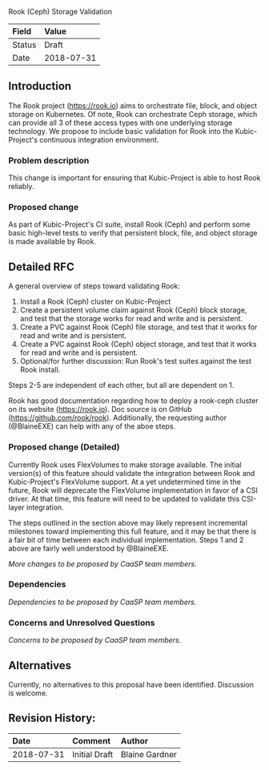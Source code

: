  Rook (Ceph) Storage Validation

| Field  | Value      |
|:-------|:-----------|
| Status | Draft      |
| Date   | 2018-07-31 |

## Introduction

The Rook project (https://rook.io) aims to orchestrate file, block, and object
storage on Kubernetes. Of note, Rook can orchestrate Ceph storage, which can
provide all 3 of these access types with one underlying storage technology.
We propose to include basic validation for Rook into the Kubic-Project's 
continuous integration environment.

### Problem description

This change is important for ensuring that Kubic-Project is able to host Rook
reliably.

### Proposed change

As part of Kubic-Project's CI suite, install Rook (Ceph) and perform some basic
high-level tests to verify that persistent block, file, and object storage
is made available by Rook.

## Detailed RFC

A general overview of steps toward validating Rook:
 1. Install a Rook (Ceph) cluster on Kubic-Project
 2. Create a persistent volume claim against Rook (Ceph) block storage, and
    test that the storage works for read and write and is persistent.
 3. Create a PVC against Rook (Ceph) file storage, and test that it works
    for read and write and is persistent.
 4. Create a PVC against Rook (Ceph) object storage, and test that it works
    for read and write and is persistent.
 5. Optional/for further discussion: Run Rook's test suites against the test
    Rook install.
    
Steps 2-5 are independent of each other, but all are dependent on 1.
    
Rook has good documentation regarding how to deploy a rook-ceph cluster on its
website (https://rook.io). Doc source is on GitHub (https://github.com/rook/rook).
Additionally, the requesting author (@BlaineEXE) can help with any of the aboe
steps.

### Proposed change (Detailed)

Currently Rook uses FlexVolumes to make storage available. The initial version(s)
of this feature should validate the integration between Rook and Kubic-Project's
FlexVolume support. At a yet undetermined time in the future, Rook will deprecate
the FlexVolume implementation in favor of a CSI driver. At that time, this feature
will need to be updated to validate this CSI-layer integration.

The steps outlined in the section above may likely represent incremental milestones
toward implementing this full feature, and it may be that there is a fair bit of
time between each individual implementation. Steps 1 and 2 above are fairly well
understood by @BlaineEXE.

*More changes to be proposed by CaaSP team members.*

### Dependencies

*Dependencies to be proposed by CaaSP team members.*

### Concerns and Unresolved Questions

*Concerns to be proposed by CaaSP team members.*

## Alternatives

Currently, no alternatives to this proposal have been identified. Discussion is 
welcome. 

## Revision History:

| Date       | Comment       | Author                  |
|:-----------|:--------------|:------------------------|
| 2018-07-31 | Initial Draft | Blaine Gardner          |
